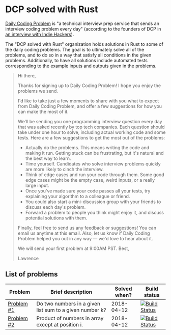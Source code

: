 # DCP solved with Rust

[Daily Coding Problem](https://www.dailycodingproblem.com/) is "a technical
interview prep service that sends an interview coding problem every day"
(according to the founders of DCP in
[an interview with Indie Hackers](https://www.indiehackers.com/interview/a2b57cca87)).

The "DCP solved with Rust" organization holds solutions in Rust
to some of the daily coding problems. The goal is to ultimately
solve all of the problems, and to do so in a way that satisfy
all conditions in the given problems. Additionally, to have
all solutions include automated tests corresponding to the
example inputs and outputs given in the problems.

> Hi there,
>
> Thanks for signing up to Daily Coding Problem! I hope you enjoy the problems we
> send.
>
> I'd like to take just a few moments to share with you what to expect from Daily
> Coding Problem, and offer a few suggestions for how you can make the most of it.
>
> We'll be sending you one programming interview question every day that was asked
> recently by top tech companies. Each question should take under one hour to
> solve, including actual working code and some tests. Here are a few suggestions
> to get the most out of the problems:
>
>  * Actually do the problems. This means writing the code and making it run.
>    Getting stuck can be frustrating, but it's natural and the best way to learn.
>  * Time yourself. Candidates who solve interview problems quickly are more
>    likely to cinch the interview.
>  * Think of edge cases and run your code through them. Some good edge cases
>    might be the empty case, weird inputs, or a really large input.
>  * Once you've made sure your code passes all your tests, try explaining your
>    algorithm to a colleague or friend.
>  * You could also start a mini-discussion group with your friends to discuss
>    each day's problem.
>  * Forward a problem to people you think might enjoy it, and discuss potential
>    solutions with them.
>
> Finally, feel free to send us any feedback or suggestions! You can email us
> anytime at this email. Also, let us know if Daily Coding Problem helped you out
> in any way — we'd love to hear about it.
>
> We will send your first problem at 9:00AM PST. Best,
>
> Lawrence

## List of problems

| Problem | Brief description | Solved when? | Build status |
| ------- | ----------------- | ------------ | ------------ |
| [Problem #1](https://github.com/DCP-solved-with-Rust/dcp_00001) | Do two numbers in a given list sum to a given number k? | 2018-04-12 | [![Build Status](https://travis-ci.org/DCP-solved-with-Rust/dcp_00001.svg?branch=master)](https://travis-ci.org/DCP-solved-with-Rust/dcp_00001?branch=master) |
| [Problem #2](https://github.com/DCP-solved-with-Rust/dcp_00002) | Product of numbers in array except at position i. | 2018-04-12 | [![Build Status](https://travis-ci.org/DCP-solved-with-Rust/dcp_00002.svg?branch=master)](https://travis-ci.org/DCP-solved-with-Rust/dcp_00002?branch=master) |
